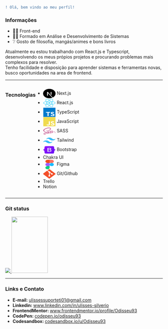 
```diff 
! Olá, bem vindo ao meu perfil!
```

<div>
	<h3>Informações</h3>
	 <ul>
	  <li>👨‍💻  Front-end</li>
	  <li>👨‍🎓  Formado em Análise e Desenvolvimento de Sistemas</li>
	  <li>❔   Gosto de filosofia, mangás/animes e bons livros</li>
	 </ul>
<p>Atualmente eu estou trabalhando com React.js e Typescript,<br> desenvolvendo os meus própios projetos e procurando problemas mais complexos para resolver.<br>
Tenho facilidade e disposição para aprender sistemas e ferramentas novas, busco oportunidades na area de frontend.</p>

---


<div class="technologies" style="display: flex;">
	<h3>Tecnologias</h3>
	 <ul class="list">
		<li> 
  			<img align="center" alt="Next.js" height="30" width="40" src="https://raw.githubusercontent.com/devicons/devicon/master/icons/nextjs/nextjs-original.svg">
			Next.js
		</li>
		<li>
  			<img align="center" alt="React.js" height="30" width="40" src="https://raw.githubusercontent.com/devicons/devicon/master/icons/react/react-original.svg">
			React.js
		</li>
		<li> 
  			<img align="center" alt="TypeScript" height="30" width="40" src="https://raw.githubusercontent.com/devicons/devicon/master/icons/typescript/typescript-plain.svg">
			TypeScript
		</li>
	   	<li>
  			<img align="center" alt="JavaScript" height="30" width="40" src="https://raw.githubusercontent.com/devicons/devicon/master/icons/javascript/javascript-plain.svg"> 
			JavaScript
		</li>
	   	<li> 
 			<img align="center" alt="SASS" height="30" width="40" src="https://raw.githubusercontent.com/devicons/devicon/master/icons/sass/sass-original.svg">
			SASS
		</li>
	   	<li> 
  			<img align="center" alt="Tailwind CSS" height="30" width="40" src="https://raw.githubusercontent.com/devicons/devicon/master/icons/tailwindcss/tailwindcss-plain.svg">
			Tailwind
		</li>
	   	<li> 
			<img align="center" alt="Bootstrap" height="30" width="40" src="https://raw.githubusercontent.com/devicons/devicon/master/icons/bootstrap/bootstrap-original.svg">
			Bootstrap
		</li>
	   	<li> Chakra UI</li>
	   	<li> 
  			<img align="center" alt="Figma" height="30" width="40" src="https://raw.githubusercontent.com/devicons/devicon/master/icons/figma/figma-original.svg">
			Figma
		</li>
	   	<li>
  			<img align="center" alt="Git" height="30" width="40" src="https://raw.githubusercontent.com/devicons/devicon/master/icons/git/git-original.svg">
			Git/Github
		</li>
	   	<li>Trello</li>
  	   	<li> Notion</li>
	</ul>
</div>	

----
 
<div align="left">
	<h3>Git status</h3>
		 <a href="https://github.com/odisseu93">
 		 	<img height='180em' src='https://github-readme-streak-stats.herokuapp.com?user=odisseu93&theme=chartreuse-dark&hide_format=j%20M%5B%20Y%5D&fire=DD0000&ring=52DD81&dates=52DD81&stroke=ABCFDD'/>
  			<img height="180em" width="48%" src="https://github-readme-stats-git-masterrstaa-rickstaa.vercel.app/api?username=odisseu93&show_icons=true&theme=dark&include_all_commits=true&count_private=true"/>
  		 </a>
</div>

----

<h3>Links e Contato</h3>
<ul align='left'>
	<li><b>E-mail: </b><a href="mailto:ulissessuporteti01@gmail.com">ulissessuporteti01@gmail.com</a></li>
	<li><b>Linkedin: </b><a href="https://www.linkedin.com/in/ulisses-silverio">www.linkedin.com/in/ulisses-silverio</a></li>
	<li><b>FrontendMentor: </b><a href="https://www.frontendmentor.io/profile/Odisseu93">www.frontendmentor.io/profile/Odisseu93</a></li>
	<li><b>CodePen: </b><a href="https://codepen.io/odisseu93">codepen.io/odisseu93</a></li>
	<li><b>Codesandbox: </b><a href="https://codesandbox.io/u/Odisseu93">codesandbox.io/u/Odisseu93</a></li>
</ul>


